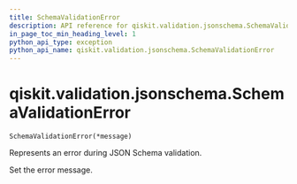 ```yaml
---
title: SchemaValidationError
description: API reference for qiskit.validation.jsonschema.SchemaValidationError
in_page_toc_min_heading_level: 1
python_api_type: exception
python_api_name: qiskit.validation.jsonschema.SchemaValidationError
---
```


# qiskit.validation.jsonschema.SchemaValidationError

<span id="qiskit.validation.jsonschema.SchemaValidationError" />

`SchemaValidationError(*message)`

Represents an error during JSON Schema validation.

Set the error message.

